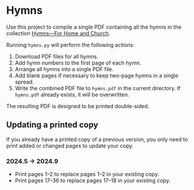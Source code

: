 # Hymns

Use this project to compile a single PDF containing all the hymns in the collection [Hymns&mdash;For Home and Church][a].

[a]: https://www.churchofjesuschrist.org/media/music/collections/hymns-for-home-and-church?lang=eng

Running `hymns.py` will perform the following actions:

1.  Download PDF files for all hymns.
2.  Add hymn numbers to the first page of each hymn.
3.  Arrange all hymns into a single PDF file.
4.  Add blank pages if necessary to keep two-page hymns in a single spread.
5.  Write the combined PDF file to `hymns.pdf` in the current directory. If `hymns.pdf` already exists, it will be overwritten.

The resulting PDF is designed to be printed double-sided.

## Updating a printed copy

If you already have a printed copy of a previous version, you only need to print added or changed pages to update your copy.

### 2024.5 &rarr; 2024.9

* Print pages 1&ndash;2 to replace pages 1&ndash;2 in your existing copy.
* Print pages 17&ndash;36 to replace pages 17&ndash;18 in your existing copy.
